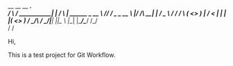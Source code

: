  __      __             __      _____.__                 
/  \    /  \___________|  | ___/ ____\  |   ______  _  __
\   \/\/   /  _ \_  __ \  |/ /\   __\|  |  /  _ \ \/ \/ /
 \        (  <_> )  | \/    <  |  |  |  |_(  <_> )     / 
  \__/\  / \____/|__|  |__|_ \ |__|  |____/\____/ \/\_/  
       \/                   \/                           

Hi, 

This is a test project for Git Workflow.


